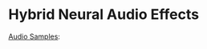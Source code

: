 # Hybrid Neural Audio Effects

[Audio Samples](https://uio-my.sharepoint.com/:f:/g/personal/riccarsi_uio_no/EghBP0_ZSQREmbe9Lbbgv8oB7WARuCjk8zV9TpRBOeENvA?e=lrBSjh):
